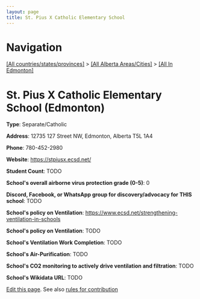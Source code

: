 ```yaml
---
layout: page
title: St. Pius X Catholic Elementary School
---
```

# Navigation

[[All countries/states/provinces]](../../..) > [[All Alberta Areas/Cities]](../..) > [[All In Edmonton]](..)

# St. Pius X Catholic Elementary School (Edmonton)

**Type**: Separate/Catholic

**Address**: 12735 127 Street NW, Edmonton, Alberta T5L 1A4

**Phone**: 780-452-2980

**Website**: <https://stpiusx.ecsd.net/>

**Student Count**: TODO

**School's overall airborne virus protection grade (0-5)**: 0

**Discord, Facebook, or WhatsApp group for discovery/advocacy for THIS school**: TODO

**School's policy on Ventilation**: <https://www.ecsd.net/strengthening-ventilation-in-schools>

**School's policy on Ventilation**: TODO

**School's Ventilation Work Completion**: TODO

**School's Air-Purification**: TODO

**School's CO2 monitoring to actively drive ventilation and filtration**: TODO

**School's Wikidata URL**: TODO


[Edit this page](https://github.com/ventilate-schools/AB/edit/main/./Edmonton/St._Pius_X_Catholic_Elementary_School.md). See also [rules for contribution](../../../contribution-rules/)